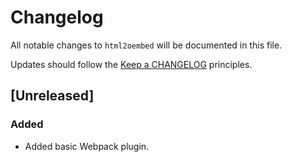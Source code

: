 # Changelog

All notable changes to `html2oembed` will be documented in this file.

Updates should follow the [Keep a CHANGELOG](https://keepachangelog.com/) principles.

## [Unreleased]

### Added
- Added basic Webpack plugin.
